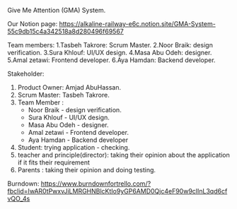 Give Me Attention (GMA) System.

Our Notion page:
https://alkaline-railway-e6c.notion.site/GMA-System-55c9db15c4a342518a8d280496f69567

Team members:
1.Tasbeh Takrore: Scrum Master.
2.Noor Braik: design verification.
3.Sura Khlouf: UI/UX design.
4.Masa Abu Odeh: designer.
5.Amal zetawi: Frontend developer.
6.Aya Hamdan: Backend developer.


Stakeholder:
1. Product Owner: Amjad AbuHassan.
2. Scrum Master: Tasbeh Takrore.
3. Team Member :
    - Noor Braik - design verification.
    - Sura Khlouf - UI/UX design.
    - Masa Abu Odeh - designer.
    - Amal zetawi - Frontend developer.
    - Aya Hamdan - Backend developer
4. Student: trying application - checking.
5. teacher and principle(director): taking  their opinion about the application if it fits their requirement 
6. Parents :  taking their opinion  and  doing testing.


Burndown: https://www.burndownfortrello.com/?fbclid=IwAR0tPwxvJiLMRGHNBlcKtIo9yGP6AMD0Qjc4eF90w9clInL3qd6cfvQO_4s
